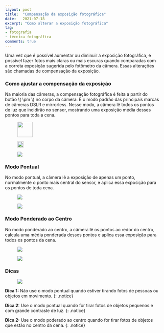 ```yaml
---
layout: post
title:  "Compensação da exposição fotográfica"
date:   2021-07-18
excerpt: "Como alterar a exposição fotográfica"
tag:
- fotografia
- técnica fotográfica
comments: true
---
```

Uma vez que é possível aumentar ou diminuir a exposição fotográfica, é possível fazer fotos mais claras ou mais escuras quando comparadas com a correta exposição sugerida pelo fotômetro da câmera. Essas alterações são chamadas de compensação da exposição.

### Como ajustar a compensação da exposição
Na maioria das câmeras, a compensação fotográfica é feita a partir do botão \\( \pm \\) no corpo da câmera.
É o modo padrão das principais marcas de câmeras DSLR e mirrorless. Nesse modo, a câmera lê todos os pontos de luz que incidirão no sensor, mostrando uma exposição média desses pontos para toda a cena.

<figure>
	<img src="https://i.imgur.com/i1JTfji.png" width="50"/>
</figure>

<figure>
	<img src="https://i.imgur.com/i1JTfji.png" height="20" />
</figure>

<figure>
	<img src="https://i.imgur.com/jc8IGVq.png">
</figure>

### Modo Pontual
No modo pontual, a câmera lê a exposição de apenas um ponto, normalmente o ponto mais central do sensor, e aplica essa exposição para os pontos de toda cena.

<figure>
	<img src="https://i.imgur.com/zCtarmh.png">
</figure>

<figure>
	<img src="https://i.imgur.com/bFpgEUA.png">
</figure>

### Modo Ponderado ao Centro
No modo ponderado ao centro, a câmera lê os pontos ao redor do centro, calcula uma média ponderada desses pontos e aplica essa exposição para todos os pontos da cena.

<figure>
	<img src="https://i.imgur.com/aLP7y2d.png">
</figure>

<figure>
	<img src="https://i.imgur.com/Hhnl20O.png">
</figure>

### Dicas
<figure>
	<img src="https://i.imgur.com/5XapiGD.png">
</figure>

**Dica 1:** Não use o modo pontual quando estiver tirando fotos de pessoas ou objetos em movimento.
{: .notice}

**Dica 2:** Use o modo pontual quando for tirar fotos de objetos pequenos e com grande contraste de luz.
{: .notice}

**Dica 2:** Use o modo poderado ao centro quando for tirar fotos de objetos que estão no centro da cena.
{: .notice}

